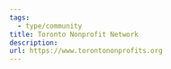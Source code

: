 ```yaml
---
tags:
  - type/community
title: Toronto Nonprofit Network
description: 
url: https://www.torontononprofits.org
---
```

